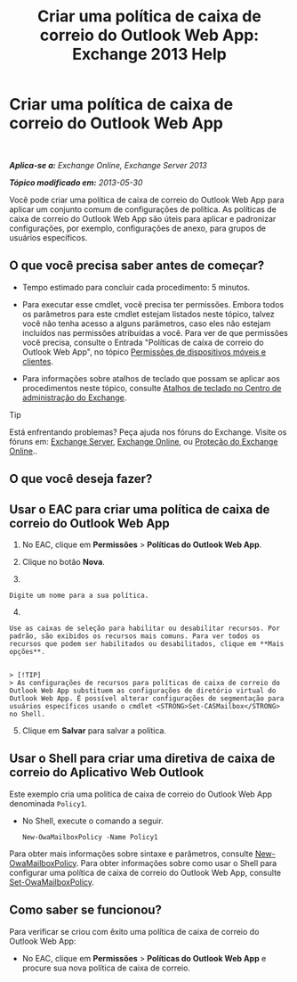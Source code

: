 ﻿---
title: 'Criar uma política de caixa de correio do Outlook Web App: Exchange 2013 Help'
TOCTitle: Criar uma política de caixa de correio do Outlook Web App
ms:assetid: 347207fa-cfb7-40a6-b19a-831dcdb54ad5
ms:mtpsurl: https://technet.microsoft.com/pt-br/library/Dd335191(v=EXCHG.150)
ms:contentKeyID: 50485308
ms.date: 05/22/2018
mtps_version: v=EXCHG.150
ms.translationtype: MT
---

# Criar uma política de caixa de correio do Outlook Web App

 

_**Aplica-se a:** Exchange Online, Exchange Server 2013_

_**Tópico modificado em:** 2013-05-30_

Você pode criar uma política de caixa de correio do Outlook Web App para aplicar um conjunto comum de configurações de política. As políticas de caixa de correio do Outlook Web App são úteis para aplicar e padronizar configurações, por exemplo, configurações de anexo, para grupos de usuários específicos.

## O que você precisa saber antes de começar?

  - Tempo estimado para concluir cada procedimento: 5 minutos.

  - Para executar esse cmdlet, você precisa ter permissões. Embora todos os parâmetros para este cmdlet estejam listados neste tópico, talvez você não tenha acesso a alguns parâmetros, caso eles não estejam incluídos nas permissões atribuídas a você. Para ver de que permissões você precisa, consulte o Entrada "Políticas de caíxa de correio do Outlook Web App", no tópico [Permissões de dispositivos móveis e clientes](clients-and-mobile-devices-permissions-exchange-2013-help.md).

  - Para informações sobre atalhos de teclado que possam se aplicar aos procedimentos neste tópico, consulte [Atalhos de teclado no Centro de administração do Exchange](keyboard-shortcuts-in-the-exchange-admin-center-exchange-online-protection-help.md).


> [!TIP]
> Está enfrentando problemas? Peça ajuda nos fóruns do Exchange. Visite os fóruns em: <A href="https://go.microsoft.com/fwlink/p/?linkid=60612">Exchange Server</A>, <A href="https://go.microsoft.com/fwlink/p/?linkid=267542">Exchange Online</A>, ou <A href="https://go.microsoft.com/fwlink/p/?linkid=285351">Proteção do Exchange Online</A>..



## O que você deseja fazer?

## Usar o EAC para criar uma política de caixa de correio do Outlook Web App

1.  No EAC, clique em **Permissões** \> **Políticas do Outlook Web App**.

2.  Clique no botão **Nova**.

3.  
    
    Digite um nome para a sua política.

4.  
    
    Use as caixas de seleção para habilitar ou desabilitar recursos. Por padrão, são exibidos os recursos mais comuns. Para ver todos os recursos que podem ser habilitados ou desabilitados, clique em **Mais opções**.
    

    > [!TIP]
    > As configurações de recursos para políticas de caixa de correio do Outlook Web App substituem as configurações de diretório virtual do Outlook Web App. É possível alterar configurações de segmentação para usuários específicos usando o cmdlet <STRONG>Set-CASMailbox</STRONG> no Shell.



5.  Clique em **Salvar** para salvar a política.

## Usar o Shell para criar uma diretiva de caixa de correio do Aplicativo Web Outlook

Este exemplo cria uma política de caixa de correio do Outlook Web App denominada `Policy1`.

  - No Shell, execute o comando a seguir.
    
        New-OwaMailboxPolicy -Name Policy1

Para obter mais informações sobre sintaxe e parâmetros, consulte [New-OwaMailboxPolicy](https://technet.microsoft.com/pt-br/library/dd351067\(v=exchg.150\)). Para obter informações sobre como usar o Shell para configurar uma política de caixa de correio do Outlook Web App, consulte [Set-OwaMailboxPolicy](https://technet.microsoft.com/pt-br/library/dd297989\(v=exchg.150\)).

## Como saber se funcionou?

Para verificar se criou com êxito uma política de caixa de correio do Outlook Web App:

  - No EAC, clique em **Permissões** \> **Políticas do Outlook Web App** e procure sua nova política de caixa de correio.

